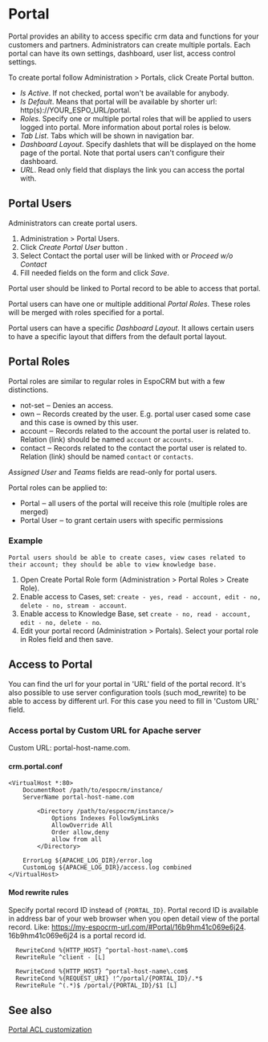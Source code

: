 # Portal

Portal provides an ability to access specific crm data and functions for your customers and partners. Administrators can create multiple portals. Each portal can have its own settings, dashboard, user list, access control settings.

To create portal follow Administration > Portals, click Create Portal button.

* *Is Active*. If not checked, portal won't be available for anybody.
* *Is Default*. Means that portal will be available by shorter url: http(s)://YOUR_ESPO_URL/portal.
* *Roles*. Specify one or multiple portal roles that will be applied to users logged into portal. More information about portal roles is below.
* *Tab List*. Tabs which will be shown in navigation bar.
* *Dashboard Layout*. Specify dashlets that will be displayed on the home page of the portal. Note that portal users can't configure their dashboard.
* *URL*. Read only field that displays the link you can access the portal with.

## Portal Users

Administrators can create portal users.

1. Administration > Portal Users.
2. Click *Create Portal User* button .
3. Select Contact the portal user will be linked with or *Proceed w/o Contact*
4. Fill needed fields on the form and click *Save*.

Portal user should be linked to Portal record to be able to access that portal.

Portal users can have one or multiple additional *Portal Roles*. These roles will be merged with roles specified for a portal.

Portal users can have a specific *Dashboard Layout*. It allows certain users to have a specific layout that differs from the default portal layout.

## Portal Roles

Portal roles are similar to regular roles in EspoCRM but with a few distinctions.

* not-set ‒ Denies an access.
* own ‒ Records created by the user. E.g. portal user cased some case and this case is owned by this user.
* account ‒ Records related to the account the portal user is related to. Relation (link) should be named `account` or `accounts`.
* contact ‒ Records related to the contact the portal user is related to. Relation (link) should be named `contact` or `contacts`.

*Assigned User* and *Teams* fields are read-only for portal users.

Portal roles can be applied to:

* Portal ‒ all users of the portal will receive this role (multiple roles are merged)
* Portal User ‒ to grant certain users with specific permissions

### Example

`Portal users should be able to create cases, view cases related to their account; they should be able to view knowledge base.`

1. Open Create Portal Role form (Administration > Portal Roles > Create Role).
2. Enable access to Cases, set: `create - yes, read - account, edit - no, delete - no, stream - account`.
3. Enable access to Knowledge Base, set `create - no, read - account, edit - no, delete - no`.
4. Edit your portal record (Administration > Portals). Select your portal role in Roles field and then save.

## Access to Portal

You can find the url for your portal in 'URL' field of the portal record. It's also possible to use server configuration tools (such mod_rewrite) to be able to access by different url. For this case you need to fill in 'Custom URL' field.

### Access portal by Custom URL for Apache server

Custom URL: portal-host-name.com.

#### crm.portal.conf
```
<VirtualHost *:80>
	DocumentRoot /path/to/espocrm/instance/
	ServerName portal-host-name.com	

        <Directory /path/to/espocrm/instance/>
            Options Indexes FollowSymLinks
            AllowOverride All
            Order allow,deny
            allow from all
        </Directory>

	ErrorLog ${APACHE_LOG_DIR}/error.log
	CustomLog ${APACHE_LOG_DIR}/access.log combined
</VirtualHost>
```

#### Mod rewrite rules

Specify portal record ID instead of `{PORTAL_ID}`. Portal record ID is available in address bar of your web browser when you open detail view of the portal record. Like: https://my-espocrm-url.com/#Portal/16b9hm41c069e6j24. 16b9hm41c069e6j24 is a portal record id.

```
  RewriteCond %{HTTP_HOST} ^portal-host-name\.com$
  RewriteRule ^client - [L]

  RewriteCond %{HTTP_HOST} ^portal-host-name\.com$
  RewriteCond %{REQUEST_URI} !^/portal/{PORTAL_ID}/.*$
  RewriteRule ^(.*)$ /portal/{PORTAL_ID}/$1 [L]
```

## See also

[Portal ACL customization](../development/acl.md#portal-acl)
